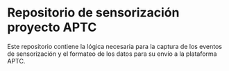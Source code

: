 # Repositorio de sensorización proyecto APTC

Este repositorio contiene la lógica necesaria para la captura de los eventos de sensorización y el formateo de los datos para su envío a la plataforma APTC.
